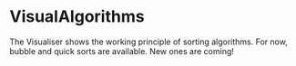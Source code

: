 # VisualAlgorithms

The Visualiser shows the working principle of sorting algorithms. For now, bubble and quick sorts are available. New ones are coming!